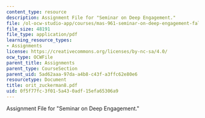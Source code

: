```yaml
---
content_type: resource
description: Assignment File for "Seminar on Deep Engagement."
file: /ol-ocw-studio-app/courses/mas-961-seminar-on-deep-engagement-fall-2004/0f5f77fc3f015a430adf15efa65306a9_orit_zuckerman8.pdf
file_size: 48191
file_type: application/pdf
learning_resource_types:
- Assignments
license: https://creativecommons.org/licenses/by-nc-sa/4.0/
ocw_type: OCWFile
parent_title: Assignments
parent_type: CourseSection
parent_uid: 5ad62aaa-97da-a4b8-c43f-a3ffc62e80e6
resourcetype: Document
title: orit_zuckerman8.pdf
uid: 0f5f77fc-3f01-5a43-0adf-15efa65306a9
---
```

Assignment File for "Seminar on Deep Engagement."